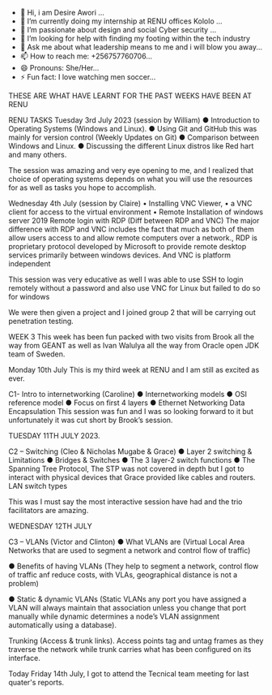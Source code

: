 - 🔭 Hi, i am Desire Awori ...
- 🌱 I’m currently doing my internship at RENU offices Kololo ...
- 👯 I’m passionate about design and social Cyber security ...
- 🤔 I’m looking for help with finding my footing within the tech industry
- 💬 Ask me about what leadership means to me and i will blow you away...
- 📫 How to reach me: +256757760706...
- 😄 Pronouns: She/Her...
- ⚡ Fun fact: I love watching men soccer...

THESE ARE WHAT HAVE LEARNT FOR THE PAST WEEKS HAVE BEEN AT RENU

RENU TASKS
Tuesday 3rd July 2023 (session by William)
●	Introduction to Operating Systems (Windows and Linux).
●	Using Git and GitHub this was mainly for version control (Weekly Updates on Git)
●	Comparison between Windows and Linux.
●	Discussing the different Linux distros like Red hart and many others.

The session was amazing and very eye opening to me, and I realized that choice of operating systems depends on what you will use the resources for as well as tasks you hope to accomplish.

Wednesday 4th July (session by Claire)
•	Installing VNC Viewer, 
•	a VNC client for access to the virtual environment
•	Remote Installation of windows server 2019
             Remote login with RDP (Diff between RDP and VNC)
The major difference with RDP and VNC includes the fact that much as both of them allow users access to and allow remote computers over a network., RDP is proprietary protocol developed by Microsoft to provide remote desktop services primarily between windows devices. And VNC is platform independent

This session was very educative as well I was able to use SSH to login remotely without a password and also use VNC for Linux but failed to do so for windows

We were then given a project and I joined group 2 that will be carrying out penetration testing. 

WEEK 3 
This week has been fun packed with two visits from Brook all the way from GEANT as well as Ivan Walulya all the way from Oracle open JDK team of Sweden.

Monday 10th July
This is my third week at RENU and I am still as excited as ever.

C1- Intro to internetworking (Caroline)
●	Internetworking models
●	OSI reference model
●	Focus on first 4 layers
●	Ethernet Networking
Data Encapsulation
This session was fun and I was so looking forward to it but unfortunately it was cut short by Brook’s session. 

TUESDAY 11TH JULY 2023.

C2 – Switching (Cleo & Nicholas Mugabe & Grace)
●	Layer 2 switching & Limitations
●	Bridges & Switches
●	The 3 layer-2 switch functions
●	The Spanning Tree Protocol, The STP was not covered in depth but I got to interact with physical devices that Grace provided like cables and routers.
LAN switch types

This was I must say the most interactive session have had and the trio facilitators are amazing. 

WEDNESDAY 12TH JULY

C3 – VLANs (Victor and Clinton)
●	What VLANs are (Virtual Local Area Networks that are used to segment a network and control flow of traffic)

●	Benefits of having VLANs (They help to segment a network, control flow of traffic anf reduce costs, with VLAs, geographical distance is not a problem)


●	Static & dynamic VLANs (Static VLANs any port you have assigned a VLAN will always maintain that association unless you change that port manually while dynamic determines a node’s VLAN assignment automatically using a database).

Trunking (Access & trunk links). Access points tag and untag frames as they traverse the network while trunk carries what has been configured on its interface. 




Today Friday 14th July, I got to attend the Tecnical team meeting for last quater's reports. 


 
